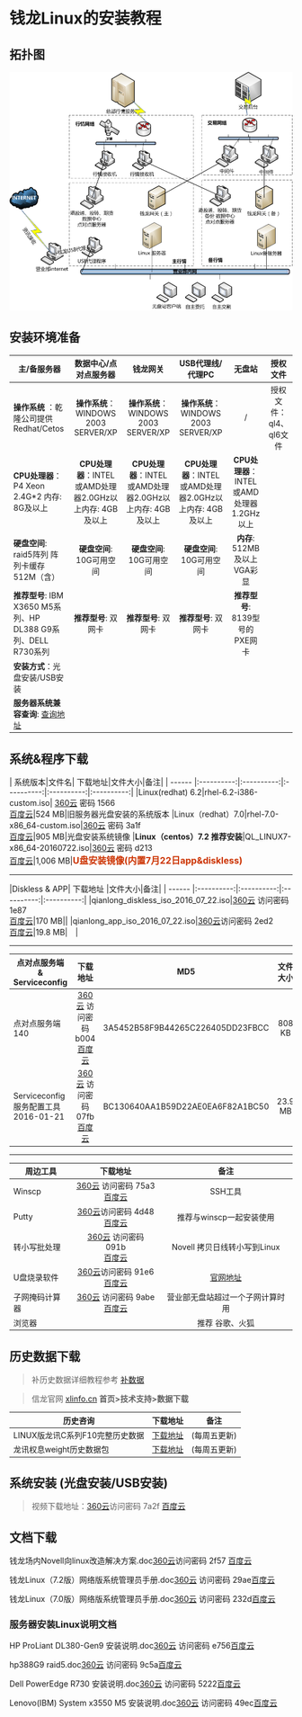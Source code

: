 # 钱龙Linux的安装教程

## 拓扑图
![](image/Linux3.png)

## 安装环境准备
| 主/备服务器 | 数据中心/点对点服务器 |钱龙网关 |USB代理线/代理PC|无盘站|授权文件|
| ------ |:----------:|:----------:|:----------:|:----------:|:----------:|
| **操作系统** ：乾隆公司提供 Redhat/Cetos| **操作系统**：WINDOWS 2003 SERVER/XP|**操作系统**：WINDOWS 2003 SERVER/XP|**操作系统**：WINDOWS 2003 SERVER/XP|/|授权文件：ql4、ql6文件|
|**CPU处理器**：P4 Xeon 2.4G*2 内存: 8G及以上|**CPU处理器**：INTEL 或AMD处理器2.0GHz以上内存: 4GB及以上|**CPU处理器**：INTEL 或AMD处理器2.0GHz以上内存: 4GB及以上|**CPU处理器**：INTEL 或AMD处理器2.0GHz以上内存: 4GB及以上|**CPU处理器**：INTEL 或AMD处理器1.2GHz以上||
|**硬盘空间**: raid5阵列 阵列卡缓存512M（含）|**硬盘空间**: 10G可用空间|**硬盘空间**: 10G可用空间|**硬盘空间**: 10G可用空间|**内存**: 512MB及以上 VGA彩显 ||
|**推荐型号**: IBM X3650 M5系列、HP DL388 G9系列、DELL R730系列|**推荐型号**: 双网卡|**推荐型号**: 双网卡|**推荐型号**: 双网卡|**推荐型号**: 8139型号的PXE网卡||
|**安装方式**：光盘安装/USB安装||||||
|**服务器系统兼容查询**: [查询地址](https://access.redhat.com/ecosystem/search/#/ecosystem/Red%20Hat%20Enterprise%20Linux?category=Server) |||||　|

## 系统&程序下载

| 系统版本|文件名| 下载地址|文件大小|备注|
| ------ |:----------:|:----------:|:----------:|:----------:|:----------:|
|Linux(redhat) 6.2|rhel-6.2-i386-custom.iso| [360云](https://yunpan.cn/cMeSHXNEPkIzp) 密码 1566<br>[百度云](http://pan.baidu.com/s/1bPOgSu)|524 MB|旧服务器光盘安装的系统版本
|Linux（redhat）7.0|rhel-7.0-x86_64-custom.iso|[360云](https://yunpan.cn/cMe6vQEqXHTva) 密码 3a1f<br>[百度云](http://pan.baidu.com/s/1kUWXvzL)|905 MB|光盘安装系统镜像
|**Linux（centos）7.2 推荐安装**|QL_LINUX7-x86_64-20160722.iso|[360云](https://yunpan.cn/cMe687wmktyac) 密码 d213<br>[百度云](http://pan.baidu.com/s/1jH6CblW)|1,006 MB|**<font color=#cc3300 size=3 >U盘安装镜像(内置7月22日app&diskless)</font>**

---------------
|Diskless & APP| 下载地址 |文件大小|备注|
| ------ |:----------:|:----------:|:----------:|:----------:|
|qianlong_diskless_iso_2016_07_22.iso|[360云](https://yunpan.cn/cMekji94TH9wf) 访问密码 1e87 <br>[百度云](http://pan.baidu.com/s/1nuBVBwH)|170 MB||
|qianlong_app_iso_2016_07_22.iso|[360云](https://yunpan.cn/cMekJZTnLGZXG )访问密码 2ed2<br>[百度云](http://pan.baidu.com/s/1qYgXCh2)|19.8 MB|　|

---------------
|点对点服务端 & Serviceconfig| 下载地址|MD5 |文件大小|备注|
| ------ |:----------:|:----------:|:----------:|:----------:|
|点对点服务端 140|[360云](https://yunpan.cn/cMeMH4ZPF5TyI ) 访问密码 b004<br>[百度云](http://pan.baidu.com/s/1dFFOSgx)|3A5452B58F9B44265C226405DD23FBCC|808 KB||
|Serviceconfig服务配置工具2016-01-21|[360云](https://yunpan.cn/cMevR4psNw8fp ) 访问密码 07fb<br>[百度云](http://pan.baidu.com/s/1bpbXviB)|BC130640AA1B59D22AE0EA6F82A1BC50|23.9 MB|[官网下载地址](http://www.qianlong.com.cn/soft/download_wl.asp)|
---------------
|周边工具| 下载地址|备注|
| ------ |:----------:|:----------:|
|Winscp|[360云](https://yunpan.cn/cMevvmBdJLtjJ ) 访问密码 75a3<br>[百度云](http://pan.baidu.com/s/1pLb8TtD)|SSH工具|
|Putty|[360云](https://yunpan.cn/cMeveXUe99jsf )访问密码 4d48<br>[百度云](http://pan.baidu.com/s/1pLb8TtD)|推荐与winscp一起安装使用|
|转小写批处理|[360云](https://yunpan.cn/cMevGLYtDxw8k) 访问密码 091b<br>[百度云](http://pan.baidu.com/s/1mhHwsoK)|Novell 拷贝日线转小写到Linux|
|U盘烧录软件|[360云](https://yunpan.cn/cMeE8KekXJSFt )访问密码 91e6<br>[百度云](http://pan.baidu.com/s/1i5sajkT)|[官网地址](http://cn.ezbsystems.com/ultraiso/download.htm)|
|子网掩码计算器|[360云](https://yunpan.cn/cMeaq9LTP8fSd ) 访问密码 9abe<br>[百度云](http://pan.baidu.com/s/1bp2vKjP)|营业部无盘站超过一个子网计算时用|
|浏览器||推荐 谷歌、火狐|

## 历史数据下载

> 补历史数据详细教程参考 [补数据](sysdata.md)

> 信龙官网 [xlinfo.cn](http://www.xlinfo.cn/)  **首页>技术支持>数据下载**

|历史咨询| 下载地址|备注|
| ------ |:----------:|:----------:|
|LINUX版龙讯C系列F10完整历史数据|[下载地址](http://www.xlinfo.cn/server/server10.html)|(每周五更新)|
|龙讯权息weight历史数据包|[下载地址](http://www.xlinfo.cn/server/server10.html)|(每周五更新)|

## 系统安装 (光盘安装/USB安装)

> 视频下载地址：[360云](https://yunpan.cn/cMeaBuThBWyzE)访问密码 7a2f [百度云](http://pan.baidu.com/s/1dEW3Brz)


## 文档下载

钱龙场内Novell向linux改造解决方案.doc[360云](https://yunpan.cn/cMeaaaG6Iuqtd )访问密码 2f57 [百度云](http://pan.baidu.com/s/1qXNtL7m)

钱龙Linux（7.2版）网络版系统管理员手册.doc[360云](https://yunpan.cn/cMe7sY4ARIEde ) 访问密码 29ae[百度云](http://pan.baidu.com/s/1dEB4R3j)

钱龙Linux（7.0版）网络版系统管理员手册.doc[360云](https://yunpan.cn/cMe7fJsatPqCr ) 访问密码 232d[百度云](http://pan.baidu.com/s/1geKos7L)

### 服务器安装Linux说明文档

HP ProLiant DL380-Gen9 安装说明.doc[360云](https://yunpan.cn/cMe7jF7tI4PBK ) 访问密码 e756[百度云](http://pan.baidu.com/s/1i5lU7Sp)

hp388G9 raid5.doc[360云](https://yunpan.cn/cMe7ZCHAIkDcE ) 访问密码 9c5a[百度云](http://pan.baidu.com/s/1hssIiAK)

Dell PowerEdge R730 安装说明.doc[360云](https://yunpan.cn/cMe7QgwWy65ae ) 访问密码 5222[百度云](http://pan.baidu.com/s/1hsPmlgg)

Lenovo(IBM) System x3550 M5 安装说明.doc[360云](https://yunpan.cn/cMe7JVCkImBHK ) 访问密码 49ec[百度云](http://pan.baidu.com/s/1bGuIa6)
